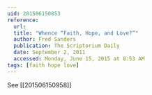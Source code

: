 ```yaml
---
uid: 201506150853
reference:
  url: 
  title: "Whence “Faith, Hope, and Love?”"
  author: Fred Sanders
  publication: The Scriptorium Daily
  date: September 2, 2011
  accessed: Monday, June 15, 2015 at 8:53 AM
tags: [faith hope love]
---
```


See [[201506150958]]